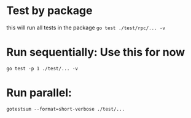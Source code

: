 # Test by package
this will run all tests in the package
`go test ./test/rpc/... -v`

# Run sequentially: Use this for now
`go test -p 1 ./test/... -v`

# Run parallel:
`gotestsum --format=short-verbose ./test/...`